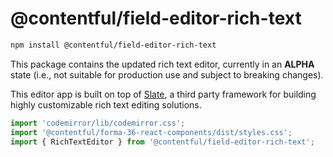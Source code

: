 # @contentful/field-editor-rich-text

```bash
npm install @contentful/field-editor-rich-text
```

This package contains the updated rich text editor, currently in an **ALPHA** state (i.e., not suitable for production use and subject to breaking changes).

This editor app is built on top of [Slate](https://github.com/ianstormtaylor/slate), a third party framework for building highly customizable rich text editing solutions.

```js
import 'codemirror/lib/codemirror.css';
import '@contentful/forma-36-react-components/dist/styles.css';
import { RichTextEditor } from '@contentful/field-editor-rich-text';
```
